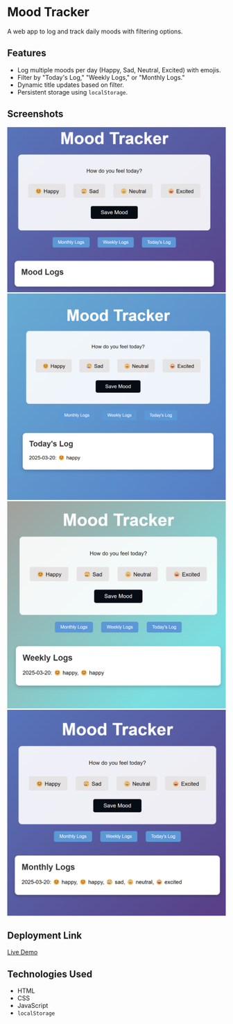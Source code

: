 # Mood Tracker

A web app to log and track daily moods with filtering options.

## Features
- Log multiple moods per day (Happy, Sad, Neutral, Excited) with emojis.
- Filter by "Today's Log," "Weekly Logs," or "Monthly Logs."
- Dynamic title updates based on filter.
- Persistent storage using `localStorage`.

## Screenshots
![Mood Selection](mood-selection.png)
![Today's Log](TodaysLog.png)
![Weekly Logs](WeeklyLogs.png)
![Monthly Logs](MonthlyLogs.png)

## Deployment Link
[Live Demo](https://mood-tracker-brown-pi.vercel.app/)

## Technologies Used
- HTML
- CSS
- JavaScript
- `localStorage`
